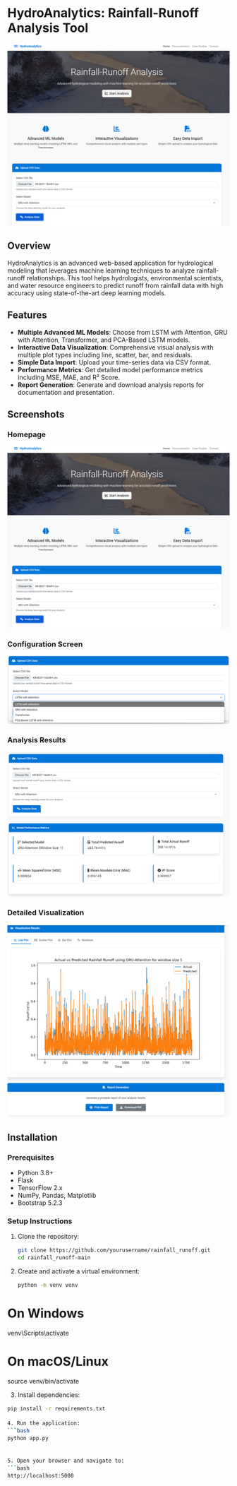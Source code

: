 # HydroAnalytics: Rainfall-Runoff Analysis Tool

![Homepage](screenshots/homepage.png)

## Overview

HydroAnalytics is an advanced web-based application for hydrological modeling that leverages machine learning techniques to analyze rainfall-runoff relationships. This tool helps hydrologists, environmental scientists, and water resource engineers to predict runoff from rainfall data with high accuracy using state-of-the-art deep learning models.

## Features

- **Multiple Advanced ML Models**: Choose from LSTM with Attention, GRU with Attention, Transformer, and PCA-Based LSTM models.
- **Interactive Data Visualization**: Comprehensive visual analysis with multiple plot types including line, scatter, bar, and residuals.
- **Simple Data Import**: Upload your time-series data via CSV format.
- **Performance Metrics**: Get detailed model performance metrics including MSE, MAE, and R² Score.
- **Report Generation**: Generate and download analysis reports for documentation and presentation.

## Screenshots

### Homepage
![Homepage](screenshots/homepage.png)

### Configuration Screen
![Configuration Screen](screenshots/configure.png)

### Analysis Results
![Analysis Results](screenshots/results.png)

### Detailed Visualization
![Detailed Visualization](screenshots/result_2.png)

## Installation

### Prerequisites
- Python 3.8+
- Flask
- TensorFlow 2.x
- NumPy, Pandas, Matplotlib
- Bootstrap 5.2.3

### Setup Instructions

1. Clone the repository:
   ```bash
   git clone https://github.com/yourusername/rainfall_runoff.git
   cd rainfall_runoff-main

2. Create and activate a virtual environment:
    ```bash
    python -m venv venv
# On Windows
venv\Scripts\activate
# On macOS/Linux
source venv/bin/activate

3. Install dependencies:

  ```bash
pip install -r requirements.txt

4. Run the application:
  ```bash 
python app.py


5. Open your browser and navigate to:
  ```bash 
  http://localhost:5000
